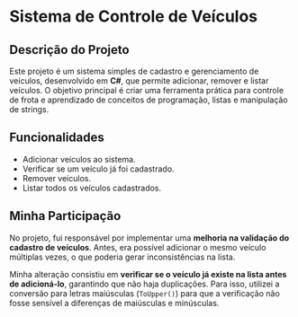 # Sistema de Controle de Veículos

## Descrição do Projeto

Este projeto é um sistema simples de cadastro e gerenciamento de veículos, desenvolvido em **C#**, que permite adicionar, remover e listar veículos. O objetivo principal é criar uma ferramenta prática para controle de frota e aprendizado de conceitos de programação, listas e manipulação de strings.

## Funcionalidades

- Adicionar veículos ao sistema.
- Verificar se um veículo já foi cadastrado.
- Remover veículos.
- Listar todos os veículos cadastrados.

## Minha Participação

No projeto, fui responsável por implementar uma **melhoria na validação do cadastro de veículos**. Antes, era possível adicionar o mesmo veículo múltiplas vezes, o que poderia gerar inconsistências na lista.

Minha alteração consistiu em **verificar se o veículo já existe na lista antes de adicioná-lo**, garantindo que não haja duplicações. Para isso, utilizei a conversão para letras maiúsculas (`ToUpper()`) para que a verificação não fosse sensível a diferenças de maiúsculas e minúsculas.
